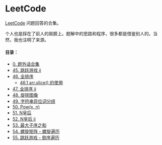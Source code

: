 # LeetCode
[LeetCode](https://leetcode-cn.com/problemset/all/) 问题回答的合集。

个人也是踩在了前人的肩膀上。题解中的思路和程序，很多都是借鉴别人的。当然，我也注明了来源。



#### 目录：

* [0. 题外话合集](https://github.com/sctang0/LeetCode/blob/master/CHAPTER0.md)
* [45. 跳跃游戏 ii](https://github.com/sctang0/LeetCode/blob/master/CHAPTER45.md)
* [46. 全排序](https://github.com/sctang0/LeetCode/blob/master/CHAPTER46.md)
  * [46.1 arr.slice() 的使用](https://github.com/sctang0/LeetCode/blob/master/CHAPTER46.1.md)
* [47. 全排序 ii](https://github.com/sctang0/LeetCode/blob/master/CHAPTER47.md)
* [48. 旋转图像](https://github.com/sctang0/LeetCode/blob/master/CHAPTER48.md)
* [49. 字符串异位词分组](https://github.com/sctang0/LeetCode/blob/master/CHAPTER49.md)
* [50. Pow(x, n)](https://github.com/sctang0/LeetCode/blob/master/CHAPTER50.md)
* [51. N皇后](https://github.com/sctang0/LeetCode/blob/master/CHAPTER51.md)
* [52. N皇后 ii](https://github.com/sctang0/LeetCode/blob/master/CHAPTER52.md)
* [53. 最大子序之和](https://github.com/sctang0/LeetCode/blob/master/CHAPTER53.md)
* [54. 螺旋矩阵 - 螺旋遍历](https://github.com/sctang0/LeetCode/blob/master/CHAPTER54.md)
* [55. 跳跃游戏 - 倒序遍历](https://github.com/sctang0/LeetCode/blob/master/CHAPTER55.md)

